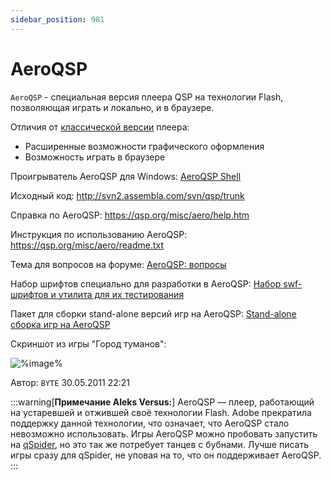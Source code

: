 ```yaml
---
sidebar_position: 981
---
```


# AeroQSP
<!-- [:informarch_aeroqsp_wtfit] -->

`AeroQSP` - специальная версия плеера QSP на технологии Flash, позволяющая играть и локально, и в браузере.

Отличия от [классической версии](https://qsp.org/index.php?option=com_content&view=article&id=64&Itemid=56) плеера:

* Расширенные возможности графического оформления
* Возможность играть в браузере

Проигрыватель AeroQSP для Windows: [AeroQSP Shell](https://qsp.org/index.php?option=com_content&view=article&id=64&Itemid=56)

Исходный код: http://svn2.assembla.com/svn/qsp/trunk

Справка по AeroQSP: https://qsp.org/misc/aero/help.htm

Инструкция по использованию AeroQSP: https://qsp.org/misc/aero/readme.txt

Тема для вопросов на форуме: [AeroQSP: вопросы](https://qsp.org/index.php?option=com_agora&task=topic&id=14&Itemid=57)

Набор шрифтов специально для разработки в AeroQSP: [Набор swf-шрифтов и утилита для их тестирования](https://qsp.org/index.php?option=com_agora&task=topic&id=328&Itemid=57)

Пакет для сборки stand-alone версий игр на AeroQSP: [Stand-alone сборка игр на AeroQSP](https://qsp.org/index.php?option=com_content&view=article&id=117&Itemid=56)

Скриншот из игры "Город туманов":

![%image%](https://i.ibb.co/GFhTndG/cityofmist.png)

Автор: `BYTE`
30.05.2011 22:21

:::warning[**Примечание Aleks Versus:**]
AeroQSP — плеер, работающий на устаревшей и отжившей своё технологии Flash. Adobe прекратила поддержку данной технологии, что означает, что AeroQSP стало невозможно использовать. Игры AeroQSP можно пробовать запустить на [qSpider](https://aleksversus.github.io/howdo_faq/articles/qspider_0004#qspider_0120), но это так же потребует танцев с бубнами. Лучше писать игры сразу для qSpider, не уповая на то, что он поддерживает AeroQSP.
:::